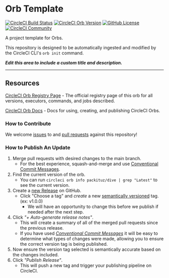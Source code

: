 # Orb Template


[![CircleCI Build Status](https://circleci.com/gh/packituz-gttz/dive-orb.svg?style=shield "CircleCI Build Status")](https://circleci.com/gh/packituz-gttz/dive-orb) [![CircleCI Orb Version](https://badges.circleci.com/orbs/packituz/dive.svg)](https://circleci.com/orbs/registry/orb/packituz/dive) [![GitHub License](https://img.shields.io/badge/license-MIT-lightgrey.svg)](https://raw.githubusercontent.com/packituz-gttz/dive-orb/master/LICENSE) [![CircleCI Community](https://img.shields.io/badge/community-CircleCI%20Discuss-343434.svg)](https://discuss.circleci.com/c/ecosystem/orbs)



A project template for Orbs.

This repository is designed to be automatically ingested and modified by the CircleCI CLI's `orb init` command.

_**Edit this area to include a custom title and description.**_

---

## Resources

[CircleCI Orb Registry Page](https://circleci.com/orbs/registry/orb/packituz/dive) - The official registry page of this orb for all versions, executors, commands, and jobs described.

[CircleCI Orb Docs](https://circleci.com/docs/2.0/orb-intro/#section=configuration) - Docs for using, creating, and publishing CircleCI Orbs.

### How to Contribute

We welcome [issues](https://github.com/packituz-gttz/dive-orb/issues) to and [pull requests](https://github.com/packituz-gttz/dive-orb/pulls) against this repository!

### How to Publish An Update
1. Merge pull requests with desired changes to the main branch.
    - For the best experience, squash-and-merge and use [Conventional Commit Messages](https://conventionalcommits.org/).
2. Find the current version of the orb.
    - You can run `circleci orb info packituz/dive | grep "Latest"` to see the current version.
3. Create a [new Release](https://github.com/packituz-gttz/dive-orb/releases/new) on GitHub.
    - Click "Choose a tag" and _create_ a new [semantically versioned](http://semver.org/) tag. (ex: v1.0.0)
      - We will have an opportunity to change this before we publish if needed after the next step.
4.  Click _"+ Auto-generate release notes"_.
    - This will create a summary of all of the merged pull requests since the previous release.
    - If you have used _[Conventional Commit Messages](https://conventionalcommits.org/)_ it will be easy to determine what types of changes were made, allowing you to ensure the correct version tag is being published.
5. Now ensure the version tag selected is semantically accurate based on the changes included.
6. Click _"Publish Release"_.
    - This will push a new tag and trigger your publishing pipeline on CircleCI.